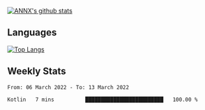 [![ANNX's github stats](https://github-readme-stats.vercel.app/api?username=NXAN2901&count_private=true&show_icons=true&theme=vue)](https://github.com/NXAN2901)

## Languages
[![Top Langs](https://github-readme-stats.vercel.app/api/top-langs/?username=NXAN2901)](https://github.com/NXAN2901)

## Weekly Stats
<!--START_SECTION:waka-->

```text
From: 06 March 2022 - To: 13 March 2022

Kotlin   7 mins          █████████████████████████   100.00 %
```

<!--END_SECTION:waka-->
